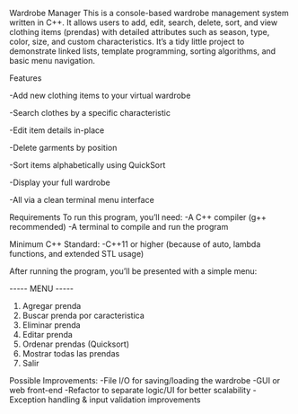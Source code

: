 Wardrobe Manager
This is a console-based wardrobe management system written in C++. 
It allows users to add, edit, search, delete, sort, and view clothing items (prendas) with detailed attributes such as season, type, color, size, and custom characteristics. 
It’s a tidy little project to demonstrate linked lists, template programming, sorting algorithms, and basic menu navigation.

Features

-Add new clothing items to your virtual wardrobe

-Search clothes by a specific characteristic

-Edit item details in-place

-Delete garments by position

-Sort items alphabetically using QuickSort

-Display your full wardrobe

-All via a clean terminal menu interface


Requirements
To run this program, you’ll need:
-A C++ compiler (g++ recommended)
-A terminal to compile and run the program

Minimum C++ Standard:
-C++11 or higher (because of auto, lambda functions, and extended STL usage)

After running the program, you’ll be presented with a simple menu:

----- MENU -----
1. Agregar prenda
2. Buscar prenda por caracteristica
3. Eliminar prenda
4. Editar prenda
5. Ordenar prendas (Quicksort)
6. Mostrar todas las prendas
7. Salir


Possible Improvements:
-File I/O for saving/loading the wardrobe
-GUI or web front-end
-Refactor to separate logic/UI for better scalability
-Exception handling & input validation improvements
